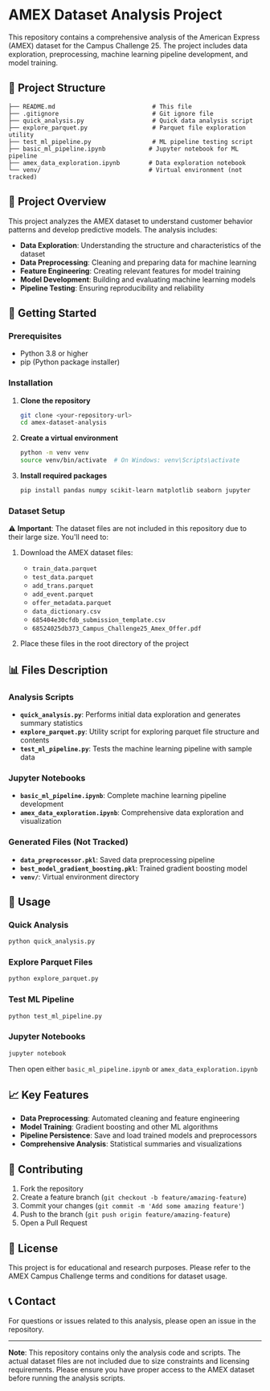 # AMEX Dataset Analysis Project

This repository contains a comprehensive analysis of the American Express (AMEX) dataset for the Campus Challenge 25. The project includes data exploration, preprocessing, machine learning pipeline development, and model training.

## 📁 Project Structure

```
├── README.md                           # This file
├── .gitignore                          # Git ignore file
├── quick_analysis.py                   # Quick data analysis script
├── explore_parquet.py                  # Parquet file exploration utility
├── test_ml_pipeline.py                 # ML pipeline testing script
├── basic_ml_pipeline.ipynb            # Jupyter notebook for ML pipeline
├── amex_data_exploration.ipynb        # Data exploration notebook
└── venv/                              # Virtual environment (not tracked)
```

## 🎯 Project Overview

This project analyzes the AMEX dataset to understand customer behavior patterns and develop predictive models. The analysis includes:

- **Data Exploration**: Understanding the structure and characteristics of the dataset
- **Data Preprocessing**: Cleaning and preparing data for machine learning
- **Feature Engineering**: Creating relevant features for model training
- **Model Development**: Building and evaluating machine learning models
- **Pipeline Testing**: Ensuring reproducibility and reliability

## 🚀 Getting Started

### Prerequisites

- Python 3.8 or higher
- pip (Python package installer)

### Installation

1. **Clone the repository**
   ```bash
   git clone <your-repository-url>
   cd amex-dataset-analysis
   ```

2. **Create a virtual environment**
   ```bash
   python -m venv venv
   source venv/bin/activate  # On Windows: venv\Scripts\activate
   ```

3. **Install required packages**
   ```bash
   pip install pandas numpy scikit-learn matplotlib seaborn jupyter
   ```

### Dataset Setup

⚠️ **Important**: The dataset files are not included in this repository due to their large size. You'll need to:

1. Download the AMEX dataset files:
   - `train_data.parquet`
   - `test_data.parquet`
   - `add_trans.parquet`
   - `add_event.parquet`
   - `offer_metadata.parquet`
   - `data_dictionary.csv`
   - `685404e30cfdb_submission_template.csv`
   - `68524025db373_Campus_Challenge25_Amex_Offer.pdf`

2. Place these files in the root directory of the project

## 📊 Files Description

### Analysis Scripts

- **`quick_analysis.py`**: Performs initial data exploration and generates summary statistics
- **`explore_parquet.py`**: Utility script for exploring parquet file structure and contents
- **`test_ml_pipeline.py`**: Tests the machine learning pipeline with sample data

### Jupyter Notebooks

- **`basic_ml_pipeline.ipynb`**: Complete machine learning pipeline development
- **`amex_data_exploration.ipynb`**: Comprehensive data exploration and visualization

### Generated Files (Not Tracked)

- **`data_preprocessor.pkl`**: Saved data preprocessing pipeline
- **`best_model_gradient_boosting.pkl`**: Trained gradient boosting model
- **`venv/`**: Virtual environment directory

## 🔧 Usage

### Quick Analysis
```bash
python quick_analysis.py
```

### Explore Parquet Files
```bash
python explore_parquet.py
```

### Test ML Pipeline
```bash
python test_ml_pipeline.py
```

### Jupyter Notebooks
```bash
jupyter notebook
```
Then open either `basic_ml_pipeline.ipynb` or `amex_data_exploration.ipynb`

## 📈 Key Features

- **Data Preprocessing**: Automated cleaning and feature engineering
- **Model Training**: Gradient boosting and other ML algorithms
- **Pipeline Persistence**: Save and load trained models and preprocessors
- **Comprehensive Analysis**: Statistical summaries and visualizations

## 🤝 Contributing

1. Fork the repository
2. Create a feature branch (`git checkout -b feature/amazing-feature`)
3. Commit your changes (`git commit -m 'Add some amazing feature'`)
4. Push to the branch (`git push origin feature/amazing-feature`)
5. Open a Pull Request

## 📝 License

This project is for educational and research purposes. Please refer to the AMEX Campus Challenge terms and conditions for dataset usage.

## 📞 Contact

For questions or issues related to this analysis, please open an issue in the repository.

---

**Note**: This repository contains only the analysis code and scripts. The actual dataset files are not included due to size constraints and licensing requirements. Please ensure you have proper access to the AMEX dataset before running the analysis scripts. 